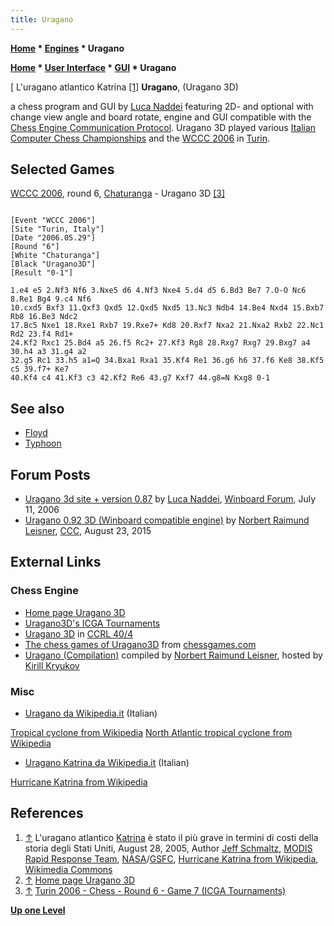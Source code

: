 ```yaml
---
title: Uragano
---
```

**[Home](Home "Home") \* [Engines](Engines "Engines") \* Uragano**  

**[Home](Home "Home") \* [User Interface](User_Interface "User Interface") \* [GUI](GUI "GUI") \* Uragano**



[ L'uragano atlantico Katrina <a id="cite-note-1" href="#cite-ref-1">[1]</a>
**Uragano**, (Uragano 3D)  

a chess program and GUI by [Luca Naddei](Luca_Naddei "Luca Naddei") featuring 2D- and optional   with change view angle and board rotate, 
engine and GUI compatible with the [Chess Engine Communication Protocol](Chess_Engine_Communication_Protocol "Chess Engine Communication Protocol"). Uragano 3D played various [Italian Computer Chess Championships](Italian_Computer_Chess_Championship "Italian Computer Chess Championship") and the [WCCC 2006](WCCC_2006 "WCCC 2006") in [Turin](https://en.wikipedia.org/wiki/Turin).



## Selected Games


[WCCC 2006](WCCC_2006 "WCCC 2006"), round 6, [Chaturanga](Chaturanga_IT "Chaturanga IT") - Uragano 3D <a id="cite-note-3" href="#cite-ref-3">[3]</a>




```

[Event "WCCC 2006"]
[Site "Turin, Italy"]
[Date "2006.05.29"]
[Round "6"]
[White "Chaturanga"]
[Black "Uragano3D"]
[Result "0-1"]

1.e4 e5 2.Nf3 Nf6 3.Nxe5 d6 4.Nf3 Nxe4 5.d4 d5 6.Bd3 Be7 7.O-O Nc6 8.Re1 Bg4 9.c4 Nf6
10.cxd5 Bxf3 11.Qxf3 Qxd5 12.Qxd5 Nxd5 13.Nc3 Ndb4 14.Be4 Nxd4 15.Bxb7 Rb8 16.Be3 Ndc2 
17.Bc5 Nxe1 18.Rxe1 Rxb7 19.Rxe7+ Kd8 20.Rxf7 Nxa2 21.Nxa2 Rxb2 22.Nc1 Rd2 23.f4 Rd1+ 
24.Kf2 Rxc1 25.Bd4 a5 26.f5 Rc2+ 27.Kf3 Rg8 28.Rxg7 Rxg7 29.Bxg7 a4 30.h4 a3 31.g4 a2 
32.g5 Rc1 33.h5 a1=Q 34.Bxa1 Rxa1 35.Kf4 Re1 36.g6 h6 37.f6 Ke8 38.Kf5 c5 39.f7+ Ke7 
40.Kf4 c4 41.Kf3 c3 42.Kf2 Re6 43.g7 Kxf7 44.g8=N Kxg8 0-1

```

## See also


* [Floyd](Floyd "Floyd")
* [Typhoon](Typhoon "Typhoon")


## Forum Posts


* [Uragano 3d site + version 0.87](http://www.open-aurec.com/wbforum/viewtopic.php?f=2&t=5188) by [Luca Naddei](Luca_Naddei "Luca Naddei"), [Winboard Forum](Computer_Chess_Forums "Computer Chess Forums"), July 11, 2006
* [Uragano 0.92 3D (Winboard compatible engine)](http://www.talkchess.com/forum/viewtopic.php?t=57345) by [Norbert Raimund Leisner](Norbert_Raimund_Leisner "Norbert Raimund Leisner"), [CCC](CCC "CCC"), August 23, 2015


## External Links


### Chess Engine


* [Home page Uragano 3D](http://www.naddei.it/uragano_3d/)
* [Uragano3D's ICGA Tournaments](https://www.game-ai-forum.org/icga-tournaments/program.php?id=84)
* [Uragano 3D](http://www.computerchess.org.uk/ccrl/404/cgi/compare_engines.cgi?family=Uragano&print=Rating+list&print=Results+table&print=LOS+table&print=Ponder+hit+table&print=Eval+difference+table&print=Comopp+gamenum+table&print=Overlap+table&print=Score+with+common+opponents) in [CCRL 40/4](CCRL "CCRL")
* [The chess games of Uragano3D](https://www.chessgames.com/perl/chessplayer?pid=103861) from [chessgames.com](http://www.chessgames.com/index.html)
* [Uragano (Compilation)](http://kirr.homeunix.org/chess/engines/Norbert%27s%20collection/Uragano%20%28Compilation%29/) compiled by [Norbert Raimund Leisner](Norbert_Raimund_Leisner "Norbert Raimund Leisner"), hosted by [Kirill Kryukov](Kirill_Kryukov "Kirill Kryukov")


### Misc


* [Uragano da Wikipedia.it](https://it.wikipedia.org/wiki/Uragano) (Italian)


 [Tropical cyclone from Wikipedia](https://en.wikipedia.org/wiki/Tropical_cyclone)
 [North Atlantic tropical cyclone from Wikipedia](https://en.wikipedia.org/wiki/North_Atlantic_tropical_cyclone)
* [Uragano Katrina da Wikipedia.it](https://it.wikipedia.org/wiki/Uragano_Katrina) (Italian)


 [Hurricane Katrina from Wikipedia](https://en.wikipedia.org/wiki/Hurricane_Katrina)
## References


1. <a id="cite-ref-1" href="#cite-note-1">↑</a> L'uragano atlantico [Katrina](https://en.wikipedia.org/wiki/Hurricane_Katrina) è stato il più grave in termini di costi della storia degli Stati Uniti, August 28, 2005, Author [Jeff Schmaltz](https://www.nasa.gov/feature/goddard/jeff-schmaltz-quotes-tennyson-loves-wildlife-and-makes-pretty-pictures-for-nasa), [MODIS Rapid Response Team](https://earthdata.nasa.gov/earth-observation-data/near-real-time/rapid-response), [NASA](https://en.wikipedia.org/wiki/NASA)/[GSFC](https://en.wikipedia.org/wiki/Goddard_Space_Flight_Center), [Hurricane Katrina from Wikipedia](https://en.wikipedia.org/wiki/Hurricane_Katrina), [Wikimedia Commons](https://en.wikipedia.org/wiki/Wikimedia_Commons)
2. <a id="cite-ref-2" href="#cite-note-2">↑</a> [Home page Uragano 3D](http://www.naddei.it/uragano_3d/)
3. <a id="cite-ref-3" href="#cite-note-3">↑</a> [Turin 2006 - Chess - Round 6 - Game 7 (ICGA Tournaments)](https://www.game-ai-forum.org/icga-tournaments/round.php?tournament=16&round=6&id=7)

**[Up one Level](Engines "Engines")**







 
